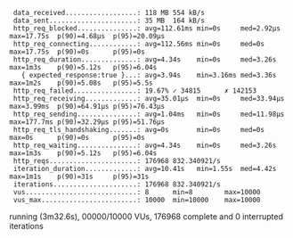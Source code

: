      data_received..................: 118 MB 554 kB/s
     data_sent......................: 35 MB  164 kB/s
     http_req_blocked...............: avg=112.61ms min=0s     med=2.92µs  max=17.75s  p(90)=4.68µs  p(95)=20.09µs
     http_req_connecting............: avg=112.56ms min=0s     med=0s      max=17.75s  p(90)=0s      p(95)=0s
     http_req_duration..............: avg=4.34s    min=0s     med=3.26s   max=1m3s    p(90)=5.12s   p(95)=6.04s
       { expected_response:true }...: avg=3.94s    min=3.16ms med=3.36s   max=1m2s    p(90)=5.08s   p(95)=5.5s
     http_req_failed................: 19.67% ✓ 34815      ✗ 142153
     http_req_receiving.............: avg=35.01µs  min=0s     med=33.94µs max=3.99ms  p(90)=64.91µs p(95)=76.43µs
     http_req_sending...............: avg=1.04ms   min=0s     med=11.98µs max=177.7ms p(90)=32.29µs p(95)=51.76µs
     http_req_tls_handshaking.......: avg=0s       min=0s     med=0s      max=0s      p(90)=0s      p(95)=0s
     http_req_waiting...............: avg=4.34s    min=0s     med=3.26s   max=1m3s    p(90)=5.12s   p(95)=6.04s
     http_reqs......................: 176968 832.340921/s
     iteration_duration.............: avg=10.41s   min=1.55s  med=4.42s   max=1m1s    p(90)=31s     p(95)=31s
     iterations.....................: 176968 832.340921/s
     vus............................: 8      min=8        max=10000
     vus_max........................: 10000  min=10000    max=10000

running (3m32.6s), 00000/10000 VUs, 176968 complete and 0 interrupted iterations
